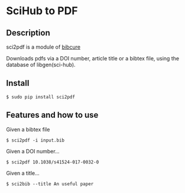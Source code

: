# SciHub to PDF

## Description
sci2pdf is a module of [bibcure](https://github.com/bibcure/bibcure)

Downloads pdfs via a DOI number, article title or a bibtex file, using the
database of libgen(sci-hub).
## Install

```
$ sudo pip install sci2pdf
```

## Features and how to use

Given a bibtex file
```
$ sci2pdf -i input.bib 
```

Given a DOI number...
```
$ sci2pdf 10.1038/s41524-017-0032-0
```

Given a title...
```
$ sci2bib --title An useful paper
```

